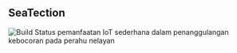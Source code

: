 ## SeaTection
 ![Build Status](https://img.shields.io/badge/build-Ongoing-brightgreen)
pemanfaatan IoT sederhana dalam penanggulangan kebocoran pada perahu nelayan
